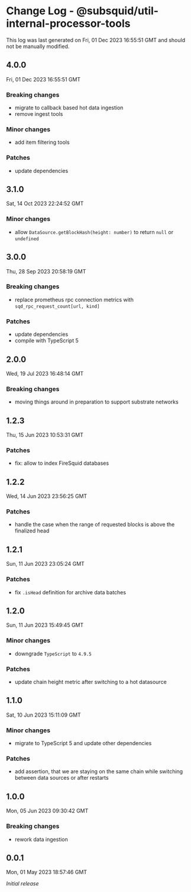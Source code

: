 # Change Log - @subsquid/util-internal-processor-tools

This log was last generated on Fri, 01 Dec 2023 16:55:51 GMT and should not be manually modified.

## 4.0.0
Fri, 01 Dec 2023 16:55:51 GMT

### Breaking changes

- migrate to callback based hot data ingestion
- remove ingest tools

### Minor changes

- add item filtering tools

### Patches

- update dependencies

## 3.1.0
Sat, 14 Oct 2023 22:24:52 GMT

### Minor changes

- allow `DataSource.getBlockHash(height: number)` to return `null` or `undefined`

## 3.0.0
Thu, 28 Sep 2023 20:58:19 GMT

### Breaking changes

- replace prometheus rpc connection metrics with `sqd_rpc_request_count[url, kind]`

### Patches

- update dependencies
- compile with TypeScript 5

## 2.0.0
Wed, 19 Jul 2023 16:48:14 GMT

### Breaking changes

- moving things around in preparation to support substrate networks

## 1.2.3
Thu, 15 Jun 2023 10:53:31 GMT

### Patches

- fix: allow to index FireSquid databases

## 1.2.2
Wed, 14 Jun 2023 23:56:25 GMT

### Patches

- handle the case when the range of requested blocks is above the finalized head

## 1.2.1
Sun, 11 Jun 2023 23:05:24 GMT

### Patches

- fix `.isHead` definition for archive data batches

## 1.2.0
Sun, 11 Jun 2023 15:49:45 GMT

### Minor changes

- downgrade `TypeScript` to `4.9.5`

### Patches

- update chain height metric after switching to a hot datasource

## 1.1.0
Sat, 10 Jun 2023 15:11:09 GMT

### Minor changes

- migrate to TypeScript 5 and update other dependencies

### Patches

- add assertion, that we are staying on the same chain while switching between data sources or after restarts

## 1.0.0
Mon, 05 Jun 2023 09:30:42 GMT

### Breaking changes

- rework data ingestion

## 0.0.1
Mon, 01 May 2023 18:57:46 GMT

_Initial release_

